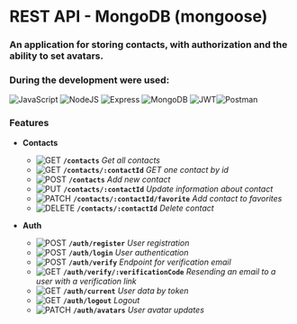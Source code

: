 # REST API - MongoDB (mongoose)

### An application for storing contacts, with authorization and the ability to set avatars.
### During the development were used:

![JavaScript](https://img.shields.io/badge/JavaScript-F7DF1E?style=for-the-badge&logo=javascript&logoColor=black) ![NodeJS](https://img.shields.io/badge/Node.js-43853D?style=for-the-badge&logo=node.js&logoColor=white) ![Express](https://img.shields.io/badge/Express.js-404D59?style=for-the-badge) ![MongoDB](https://img.shields.io/badge/MongoDB-4EA94B?style=for-the-badge&logo=mongodb&logoColor=white) ![JWT](https://img.shields.io/badge/JWT-000000?style=for-the-badge&logo=JSON%20web%20tokens&logoColor=white)![Postman](https://img.shields.io/badge/Postman-FF6C37?style=for-the-badge&logo=Postman&logoColor=white)


### Features


- **Contacts**

    -  ![GET](https://img.shields.io/badge/GET-blue)   **`/contacts`**     *Get all contacts*
    -  ![GET](https://img.shields.io/badge/GET-blue)  **`/contacts/:contactId`**     *GET one contact by id*
    -  ![POST](https://img.shields.io/badge/POST-green)  **`/contacts`**     *Add new contact*
    -  ![PUT](https://img.shields.io/badge/PATCH-yellow)  **`/contacts/:contactId`**     *Update information about contact*
    -  ![PATCH](https://img.shields.io/badge/PATCH-grey)  **`/contacts/:contactId/favorite`**     *Add contact to favorites*
    -  ![DELETE](https://img.shields.io/badge/DELETE-red)  **`/contacts/:contactId`**    *Delete contact*

- **Auth**

    -  ![POST](https://img.shields.io/badge/POST-green)  **`/auth/register`**      *User registration*
    -  ![POST](https://img.shields.io/badge/POST-green)  **`/auth/login`**     *User authentication*
    -  ![POST](https://img.shields.io/badge/POST-green)  **`/auth/verify`**     *Endpoint for verification email*
    -  ![GET](https://img.shields.io/badge/GET-blue)  **`/auth/verify/:verificationCode`**     *Resending an email to a user with a verification link*
    -  ![GET](https://img.shields.io/badge/GET-blue)  **`/auth/current`**     *User data by token*
    -  ![GET](https://img.shields.io/badge/GET-blue)  **`/auth/logout`**     *Logout*
    -  ![PATCH](https://img.shields.io/badge/PATCH-grey)  **`/auth/avatars`**    *User avatar updates*
